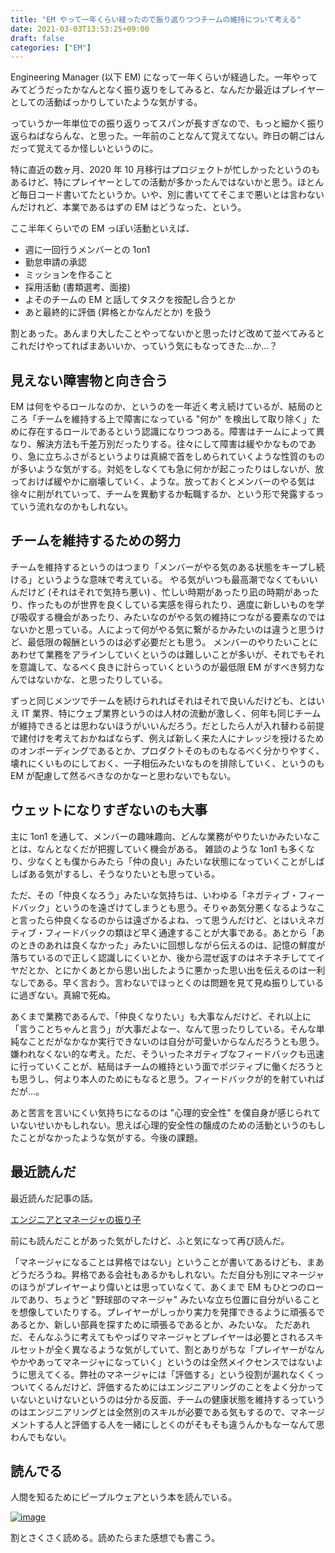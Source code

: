 ```yaml
---
title: "EM やって一年くらい経ったので振り返りつつチームの維持について考える"
date: 2021-03-03T13:53:25+09:00
draft: false
categories: ["EM"]
---
```

           
Engineering Manager (以下 EM) になって一年くらいが経過した。一年やってみてどうだったかなんとなく振り返りをしてみると、なんだか最近はプレイヤーとしての活動ばっかりしていたような気がする。

<!--more-->

っていうか一年単位での振り返りってスパンが長すぎなので、もっと細かく振り返らねばならんな、と思った。一年前のことなんて覚えてない。昨日の朝ごはんだって覚えてるか怪しいというのに。

特に直近の数ヶ月、2020 年 10 月移行はプロジェクトが忙しかったというのもあるけど、特にプレイヤーとしての活動が多かったんではないかと思う。ほとんど毎日コード書いてたというか。いや、別に書いててそこまで悪いとは言わないんだけれど、本業であるはずの EM はどうなった、という。

ここ半年くらいでの EM っぽい活動といえば、
- 週に一回行うメンバーとの 1on1
- 勤怠申請の承認
- ミッションを作ること
- 採用活動 (書類選考、面接)
- よそのチームの EM と話してタスクを按配し合うとか
- あと最終的に評価 (昇格とかなんだとか) を扱う

割とあった。あんまり大したことやってないかと思ったけど改めて並べてみるとこれだけやってればまあいいか、っていう気にもなってきた…か…？

## 見えない障害物と向き合う

EM は何をやるロールなのか、というのを一年近く考え続けているが、結局のところ「チームを維持する上で障害になっている "何か" を検出して取り除く」ために存在するロールであるという認識になりつつある。障害はチームによって異なり、解決方法も千差万別だったりする。往々にして障害は緩やかなものであり、急に立ちふさがるというよりは真綿で首をしめられていくような性質のものが多いような気がする。対処をしなくても急に何かが起こったりはしないが、放っておけば緩やかに崩壊していく、ような。放っておくとメンバーのやる気は徐々に削がれていって、チームを異動するか転職するか、という形で発露するっていう流れなのかもしれない。

## チームを維持するための努力

チームを維持するというのはつまり「メンバーがやる気のある状態をキープし続ける」というような意味で考えている。
やる気がいつも最高潮でなくてもいいんだけど (それはそれで気持ち悪い) 、忙しい時期があったり凪の時期があったり、作ったものが世界を良くしている実感を得られたり、適度に新しいものを学び吸収する機会があったり、みたいなのがやる気の維持につながる要素なのではないかと思っている。人によって何がやる気に繋がるかみたいのは違うと思うけど、最低限の報酬というのは必ず必要だとも思う。
メンバーのやりたいことにあわせて業務をアラインしていくというのは難しいことが多いが、それでもそれを意識して、なるべく良きに計らっていくというのが最低限 EM がすべき努力なんではないかな、と思ったりしている。

ずっと同じメンツでチームを続けられればそれはそれで良いんだけども、とはいえ IT 業界、特にウェブ業界というのは人材の流動が激しく、何年も同じチームが維持できるとは思わないほうがいいんだろう。だとしたら人が入れ替わる前提で建付けを考えておかねばならず、例えば新しく来た人にナレッジを授けるためのオンボーディングであるとか、プロダクトそのものもなるべく分かりやすく、壊れにくいものにしておく、一子相伝みたいなものを排除していく、というのも EM が配慮して然るべきなのかなーと思わないでもない。

## ウェットになりすぎないのも大事

主に 1on1 を通して、メンバーの趣味趣向、どんな業務がやりたいかみたいなことは、なんとなくだが把握していく機会がある。
雑談のような 1on1 も多くなり、少なくとも僕からみたら「仲の良い」みたいな状態になっていくことがしばしばある気がするし、そうなりたいとも思っている。

ただ、その「仲良くなろう」みたいな気持ちは、いわゆる「ネガティブ・フィードバック」というのを遠ざけてしまうとも思う。そりゃあ気分悪くなるようなこと言ったら仲良くなるのからは遠ざかるよね、って思うんだけど、とはいえネガティブ・フィードバックの類ほど早く通達することが大事である。あとから「あのときのあれは良くなかった」みたいに回想しながら伝えるのは、記憶の鮮度が落ちているので正しく認識しにくいとか、後から混ぜ返すのはネチネチしててイヤだとか、とにかくあとから思い出したように悪かった思い出を伝えるのは一利なしである。早く言おう。言わないでほっとくのは問題を見て見ぬ振りしているに過ぎない。真綿で死ぬ。

あくまで業務であるんで、「仲良くなりたい」も大事なんだけど、それ以上に「言うことちゃんと言う」が大事だよなー、なんて思ったりしている。そんな単純なことだがなかなか実行できないのは自分が可愛いからなんだろうとも思う。嫌われなくない的な考え。ただ、そういったネガティブなフィードバックも迅速に行っていくことが、結局はチームの維持という面でポジティブに働くだろうとも思うし、何より本人のためにもなると思う。フィードバックが的を射ていればだが…。

あと苦言を言いにくい気持ちになるのは "心理的安全性" を僕自身が感じられていないせいかもしれない。思えば心理的安全性の醸成のための活動というのもしたことがなかったような気がする。今後の課題。

## 最近読んだ

最近読んだ記事の話。

[エンジニアとマネージャの振り子](https://rfushimi.hatenablog.jp/entry/2019/04/23/204637)

前にも読んだことがあった気がしたけど、ふと気になって再び読んだ。

「マネージャになることは昇格ではない」ということが書いてあるけども、まあどうだろうね。昇格である会社もあるかもしれない。ただ自分も別にマネージャのほうがプレイヤーより偉いとは思っていなくて、あくまで EM もひとつのロールであり、ちょうど "野球部のマネージャ" みたいな立ち位置に自分がいることを想像していたりする。プレイヤーがしっかり実力を発揮できるように頑張るであるとか、新しい部員を探すために頑張るであるとか、みたいな。
ただあれだ、そんなふうに考えてもやっぱりマネージャとプレイヤーは必要とされるスキルセットが全く異なるような気がしていて、割とありがちな「プレイヤーがなんやかやあってマネージャになっていく」というのは全然メイクセンスではないように思えてくる。弊社のマネージャには「評価する」という役割が漏れなくくっついてくるんだけど、評価するためにはエンジニアリングのことをよく分かっていないといけないというのは分かる反面、チームの健康状態を維持するっていうのはエンジニアリングとは全然別のスキルが必要である気もするので、マネージメントする人と評価する人を一緒にしとくのがそもそも違うんかもなーなんて思わんでもない。

## 読んでる

人間を知るためにピープルウェアという本を読んでいる。

[![image](https://user-images.githubusercontent.com/6533008/109826692-6197e480-7c7e-11eb-9792-c5c4b5ae4ddd.png?s=100)](https://www.amazon.co.jp/dp/B00I96CJWO/ref=dp-kindle-redirect?_encoding=UTF8&btkr=1)

割とさくさく読める。読めたらまた感想でも書こう。

